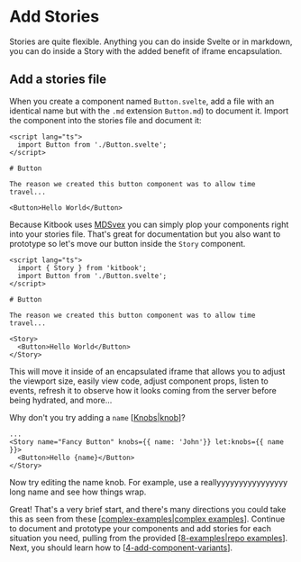 # Add Stories

Stories are quite flexible. Anything you can do inside Svelte or in markdown, you can do inside a Story with the added benefit of iframe encapsulation.

## Add a stories file
When you create a component named `Button.svelte`, add a file with an identical name but with the `.md` extension `Button.md`) to document it. Import the component into the stories file and document it:

```svelte title="Button.md"
<script lang="ts">
  import Button from './Button.svelte';
</script>

# Button

The reason we created this button component was to allow time travel...

<Button>Hello World</Button>
```

Because Kitbook uses [MDSvex](https://mdsvex.pngwn.io/) you can simply plop your components right into your stories file. That's great for documentation but you also want to prototype so let's move our button inside the `Story` component.

```svelte title="Button.md" {2,10,12}
<script lang="ts">
  import { Story } from 'kitbook';
  import Button from './Button.svelte';
</script>

# Button

The reason we created this button component was to allow time travel...

<Story>
  <Button>Hello World</Button>
</Story>
```

This will move it inside of an encapsulated iframe that allows you to adjust the viewport size, easily view code, adjust component props, listen to events, refresh it to observe how it looks coming from the server before being hydrated, and more...

Why don't you try adding a `name` [[Knobs|knob]]? 

```svelte title="Button.md"
...
<Story name="Fancy Button" knobs={{ name: 'John'}} let:knobs={{ name }}>
  <Button>Hello {name}</Button>
</Story>
```

Now try editing the name knob. For example, use a reallyyyyyyyyyyyyyyyy long name and see how things wrap.

Great! That's a very brief start, and there's many directions you could take this as seen from these [[complex-examples|complex examples]]. Continue to document and prototype your components and add stories for each situation you need, pulling from the provided [[8-examples|repo examples]]. Next, you should learn how to [[4-add-component-variants]].

[//begin]: # "Autogenerated link references for markdown compatibility"
[Knobs|knob]: ../lib/stories/Knobs.md "Knobs"
[complex-examples|complex examples]: 1-stories/complex-examples.md "A few Complex Examples"
[8-examples|repo examples]: 8-examples.md "Examples"
[4-add-component-variants]: 4-add-component-variants.md "Add Component Variants"
[//end]: # "Autogenerated link references"
